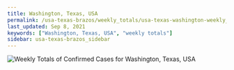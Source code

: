 ```yaml
---
title: Washington, Texas, USA
permalink: /usa-texas-brazos/weekly_totals/usa-texas-washington-weekly_totals.html
last_updated: Sep 8, 2021
keywords: ["Washington, Texas, USA", "weekly totals"]
sidebar: usa-texas-brazos_sidebar
---
```


![Weekly Totals of Confirmed Cases for Washington, Texas, USA](/covid_tracker/images/graphs/usa-texas-washington-weekly_totals_graph.png)
